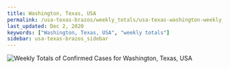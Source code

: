 ```yaml
---
title: Washington, Texas, USA
permalink: /usa-texas-brazos/weekly_totals/usa-texas-washington-weekly_totals.html
last_updated: Dec 2, 2020
keywords: ["Washington, Texas, USA", "weekly totals"]
sidebar: usa-texas-brazos_sidebar
---
```


![Weekly Totals of Confirmed Cases for Washington, Texas, USA](/covid_tracker/images/graphs/usa-texas-washington-weekly_totals_graph.png)
